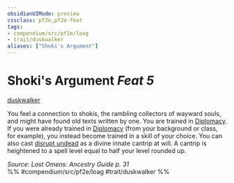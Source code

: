```yaml
---
obsidianUIMode: preview
cssclass: pf2e,pf2e-feat
tags:
- compendium/src/pf2e/loag
- trait/duskwalker
aliases: ["Shoki's Argument"]
---
```

# Shoki's Argument  *Feat 5*  
[duskwalker](../../Rules/traits/duskwalker-apg.md)  


You feel a connection to shokis, the rambling collectors of wayward souls, and might have found old texts written by one. You are trained in [Diplomacy](../skills.md#Diplomacy). If you were already trained in [Diplomacy](../skills.md#Diplomacy) (from your background or class, for example), you instead become trained in a skill of your choice. You can also cast [disrupt undead](../spells/disrupt-undead.md) as a divine innate cantrip at will. A cantrip is heightened to a spell level equal to half your level rounded up.

*Source: Lost Omens: Ancestry Guide p. 31*  
%% #compendium/src/pf2e/loag #trait/duskwalker %%